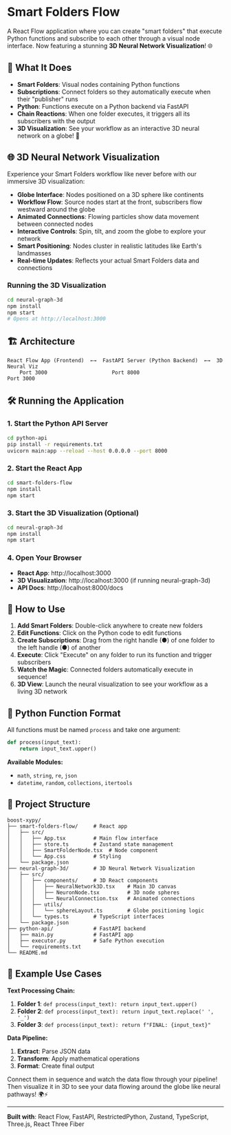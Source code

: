 # Smart Folders Flow

A React Flow application where you can create "smart folders" that execute Python functions and subscribe to each other through a visual node interface. Now featuring a stunning **3D Neural Network Visualization**! 🌐

## 🚀 **What It Does**

- **Smart Folders**: Visual nodes containing Python functions
- **Subscriptions**: Connect folders so they automatically execute when their "publisher" runs
- **Python**: Functions execute on a Python backend via FastAPI
- **Chain Reactions**: When one folder executes, it triggers all its subscribers with the output
- **3D Visualization**: See your workflow as an interactive 3D neural network on a globe! 🧠

## 🌐 **3D Neural Network Visualization**

Experience your Smart Folders workflow like never before with our immersive 3D visualization:

- **Globe Interface**: Nodes positioned on a 3D sphere like continents
- **Workflow Flow**: Source nodes start at the front, subscribers flow westward around the globe
- **Animated Connections**: Flowing particles show data movement between connected nodes
- **Interactive Controls**: Spin, tilt, and zoom the globe to explore your network
- **Smart Positioning**: Nodes cluster in realistic latitudes like Earth's landmasses
- **Real-time Updates**: Reflects your actual Smart Folders data and connections

### Running the 3D Visualization
```bash
cd neural-graph-3d
npm install
npm start
# Opens at http://localhost:3000
```

## 🏗️ **Architecture**

```
React Flow App (Frontend)  ←→  FastAPI Server (Python Backend)  ←→  3D Neural Viz
    Port 3000                     Port 8000                          Port 3000
```

## 🛠️ **Running the Application**

### 1. Start the Python API Server
```bash
cd python-api
pip install -r requirements.txt
uvicorn main:app --reload --host 0.0.0.0 --port 8000
```

### 2. Start the React App
```bash
cd smart-folders-flow
npm install
npm start
```

### 3. Start the 3D Visualization (Optional)
```bash
cd neural-graph-3d
npm install
npm start
```

### 4. Open Your Browser
- **React App**: http://localhost:3000
- **3D Visualization**: http://localhost:3000 (if running neural-graph-3d)
- **API Docs**: http://localhost:8000/docs

## 🎯 **How to Use**

1. **Add Smart Folders**: Double-click anywhere to create new folders
2. **Edit Functions**: Click on the Python code to edit functions
3. **Create Subscriptions**: Drag from the right handle (●) of one folder to the left handle (●) of another
4. **Execute**: Click "Execute" on any folder to run its function and trigger subscribers
5. **Watch the Magic**: Connected folders automatically execute in sequence!
6. **3D View**: Launch the neural visualization to see your workflow as a living 3D network

## 🐍 **Python Function Format**

All functions must be named `process` and take one argument:

```python
def process(input_text):
    return input_text.upper()
```

**Available Modules:**
- `math`, `string`, `re`, `json`
- `datetime`, `random`, `collections`, `itertools`

## 📁 **Project Structure**

```
boost-xypy/
├── smart-folders-flow/     # React app
│   ├── src/
│   │   ├── App.tsx         # Main flow interface
│   │   ├── store.ts        # Zustand state management
│   │   ├── SmartFolderNode.tsx  # Node component
│   │   └── App.css         # Styling
│   └── package.json
├── neural-graph-3d/        # 3D Neural Network Visualization
│   ├── src/
│   │   ├── components/     # 3D React components
│   │   │   ├── NeuralNetwork3D.tsx    # Main 3D canvas
│   │   │   ├── NeuronNode.tsx         # 3D node spheres
│   │   │   └── NeuralConnection.tsx   # Animated connections
│   │   ├── utils/
│   │   │   └── sphereLayout.ts        # Globe positioning logic
│   │   └── types.ts        # TypeScript interfaces
│   └── package.json
├── python-api/             # FastAPI backend
│   ├── main.py             # FastAPI app
│   ├── executor.py         # Safe Python execution
│   └── requirements.txt
└── README.md
```

## 🎨 **Example Use Cases**

**Text Processing Chain:**
1. **Folder 1**: `def process(input_text): return input_text.upper()`
2. **Folder 2**: `def process(input_text): return input_text.replace(' ', '_')`
3. **Folder 3**: `def process(input_text): return f"FINAL: {input_text}"`

**Data Pipeline:**
1. **Extract**: Parse JSON data
2. **Transform**: Apply mathematical operations
3. **Format**: Create final output

Connect them in sequence and watch the data flow through your pipeline! Then visualize it in 3D to see your data flowing around the globe like neural pathways! 🌍⚡

---

**Built with**: React Flow, FastAPI, RestrictedPython, Zustand, TypeScript, Three.js, React Three Fiber
